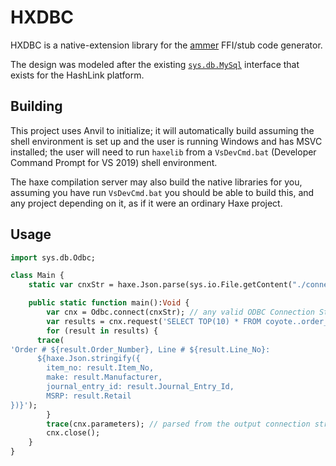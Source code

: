 # HXDBC
HXDBC is a native-extension library for the [ammer](https://github.com/Aurel300/ammer) FFI/stub code generator.

The design was modeled after the existing [`sys.db.MySql`](https://github.com/HaxeFoundation/haxe/blob/4.0.5/std/hl/_std/sys/db/Mysql.hx) interface that exists for the HashLink platform.

## Building
This project uses Anvil to initialize; it will automatically build assuming the shell environment is set up and the user is running Windows and has MSVC installed; the user will need to run `haxelib` from a `VsDevCmd.bat` (Developer Command Prompt for VS 2019) shell environment.

The haxe compilation server may also build the native libraries for you, assuming you have run `VsDevCmd.bat` you should be able to build this, and any project depending on it, as if it were an ordinary Haxe project.

## Usage

```haxe
import sys.db.Odbc;

class Main {
	static var cnxStr = haxe.Json.parse(sys.io.File.getContent("./connection-string.txt"));

	public static function main():Void {
		var cnx = Odbc.connect(cnxStr); // any valid ODBC Connection String here
		var results = cnx.request('SELECT TOP(10) * FROM coyote..order_details');
		for (result in results) {
      trace(
'Order # ${result.Order_Number}, Line # ${result.Line_No}: 
      ${haxe.Json.stringify({
        item_no: result.Item_No,
        make: result.Manufacturer,
        journal_entry_id: result.Journal_Entry_Id,
        MSRP: result.Retail
})}');
		}
		trace(cnx.parameters); // parsed from the output connection string returned from SQLDriverConnect
		cnx.close();
	}
}

```